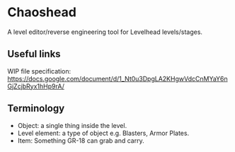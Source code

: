 # Chaoshead
A level editor/reverse engineering tool for Levelhead levels/stages.

## Useful links
WIP file specification:
https://docs.google.com/document/d/1_Nt0u3DpgLA2KHgwVdcCnMYaY6nGjZcjbRyx1hHp9rA/

## Terminology
- Object: a single thing inside the level.
- Level element: a type of object e.g. Blasters, Armor Plates.
- Item: Something GR-18 can grab and carry.
